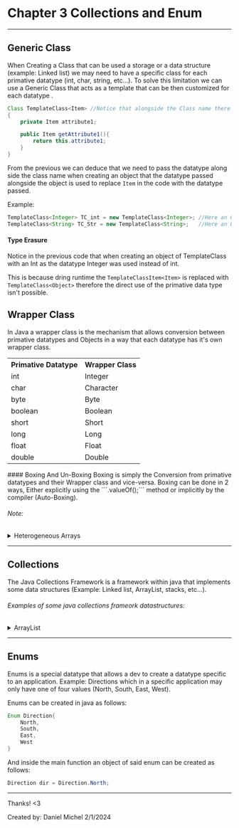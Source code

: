 <!---Created By Daniel Michel--->
# Chapter 3 Collections and Enum
***
## Generic Class

When Creating a Class that can be used a storage or a data structure (example: Linked list) we may need to have a specific class for each primative datatype (int, char, string, etc...).
To solve this limitation we can use a Generic Class that acts as a template that can be then customized for each datatype .

```java
Class TemplateClass<Item> //Notice that alongside the Class name there is a generic data type 'Item'
{
    private Item attribute1;

    public Item getAttribute1(){
        return this.attribute1;
    }
}
```
From the previous we can deduce that we need to pass the datatype along side the class name when creating an object that the datatype passed alongside the object is used to replace ```Item``` in the code with the datatype passed.

Example: 
```java
TemplateClass<Integer> TC_int = new TemplateClass<Integer>; //Here an Object of TemplateClass is Created with attribute1 type being an Integer.
TemplateClass<String> TC_Str = new TemplateClass<String>;   //Here an Object of TemplateClass is Created with attribute1 type being a String instead of Integer.
```

#### Type Erasure
Notice in the previous code that when creating an object of TemplateClass with an Int as the datatype Integer was used instead of int.

This is because dring runtime the ```TemplateClassItem<Item>``` is replaced with ```TemplateClass<Object>``` therefore the direct use of the primative data type isn't possible.
<!---Created By Daniel Michel--->


## Wrapper Class

In Java a wrapper class is the mechanism that allows conversion between primative datatypes and Objects in a way that each datatype has it's own wrapper class.

<table>
<tr>
<th>
Primative Datatype
</th>
<th>
Wrapper Class
</th>
</tr>
<tr>
<td>int</td><td>Integer</td>
</tr>
<tr>
<td>char</td><td>Character</td>
</tr>
<tr>
<td>byte</td><td>Byte</td>
</tr>
<tr>
<td>boolean</td><td>Boolean</td>
</tr>
<tr>
<td>short</td><td>Short</td>
</tr>
<tr>
<td>long</td><td>Long</td>
</tr>
<tr>
<td>float</td><td>Float</td>
</tr>
<tr>
<td>double</td><td>Double</td>
</tr>
</table>
<!---Created By Daniel Michel--->
#### Boxing And Un-Boxing
Boxing is simply the Conversion from primative datatypes and their Wrapper class and vice-versa.
Boxing can be done in 2 ways, Either explicitly using the ```.valueOf();``` method or implicitly by the compiler (Auto-Boxing).

###### Note:
<details>
<summary>Heterogeneous Arrays</summary>
It's an array that takes leverage of boxing and unboxing to construct an array of different data types.

```java
Object[3] array = new Object[3]{1,true,"Hello"};
```
<!---Created By Daniel Michel--->
</details>

***
## Collections 

The Java Collections Framework is a framework within java that implements some data structures (Example: Linked list, ArrayList, stacks, etc...).

###### Examples of some java collections frameork datastructures:

<details>
<summary>ArrayList</summary>
An ArrayList workes based on index, meaning that any value can be accessed based on the index it's storedd at inside the Arraylist.

###### Creating ArrayList in Java:
```java
ArrayList<Integer> intArrList = new ArrayList<Integer>; ////Note the use of the int wrapper class instead of the primative data type.
intArrList.add(25); //adding values to the ArrayList

```
Removing values can be done using the ```.remove();``` method which can either take an index(primative Datatype) or a Value to look for and remove(Wrapper type ex: ```Integer.valueOf(40)```; this will search for the value 40 and remove it).
Another method in the ArrayList Collection is the ```.isEmpty()``` method which checks if the array....you guessed it is Empty.

##### Some Important functions: 
###### .set();
The use of the ```.set()``` method which can change the value of an element in the ArrayList based on an index passed to it.

Example:
```java
    intArrList.set(2,30);//This would set the value at index to to 30
```
###### .get()
Also note the ```.get()``` method which gets the value stored at a specific index in the ArrayList.

Example:
```java
    intArrList.get(2);//this wwould return the value stored at index 2
```
###### .search();

The ```.search()``` method can take a value as it's parameter and return the index in which the value is stored in the ArrayList.

###### .trimToSize()

The ```.trimToSize()``` method can reduce the size of the array to the  current size incase the Capacity is greater than the size.


</details>


***

## Enums

Enums is a special datatype that allows a dev to create a datatype specific to an application. 
Example: Directions which in a specific application may only have one of four values (North, South, East, West).

Enums can be created in java as follows:
```java
Enum Direction{
    North,
    South,
    East,
    West
}
```
And inside the main function an object of said enum can be created as follows:

```java
Direction dir = Direction.North;

```

***

Thanks! <3



Created by: Daniel Michel
2/1/2024

<!---Created By Daniel Michel>




